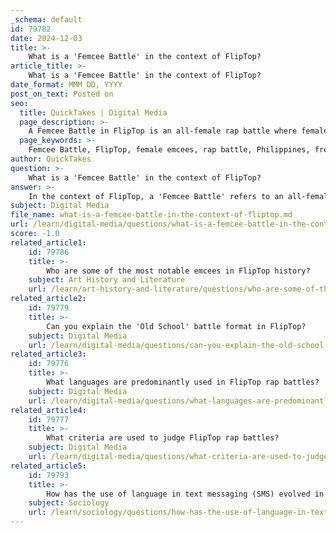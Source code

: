 ```yaml
---
_schema: default
id: 79782
date: 2024-12-03
title: >-
    What is a 'Femcee Battle' in the context of FlipTop?
article_title: >-
    What is a 'Femcee Battle' in the context of FlipTop?
date_format: MMM DD, YYYY
post_on_text: Posted on
seo:
  title: QuickTakes | Digital Media
  page_description: >-
    A Femcee Battle in FlipTop is an all-female rap battle where female emcees compete, either freestyle or through prepared verses, empowering women in a male-dominated genre.
  page_keywords: >-
    Femcee Battle, FlipTop, female emcees, rap battle, Philippines, freestyle, written verses, empowerment, female representation, hip-hop community, diversity, inclusivity
author: QuickTakes
question: >-
    What is a 'Femcee Battle' in the context of FlipTop?
answer: >-
    In the context of FlipTop, a 'Femcee Battle' refers to an all-female rap battle where female emcees (rappers) compete against each other. These battles can be either freestyle, where the lyrics are improvised on the spot, or written, where the participants prepare their verses in advance. The Femcee Battle format is part of the broader FlipTop rap battle league, which is the premier rap battle contest in the Philippines, showcasing both underground and amateur talent.\n\nThe significance of Femcee Battles lies in their role in empowering female rappers within a predominantly male-dominated genre. Notably, the first-ever female emcee battle in FlipTop featured the rapper Hearty against Lil Sisa, marking a historic moment for female representation in the league. These battles not only provide a platform for female artists to showcase their skills but also challenge stereotypes and stigmas associated with women in rap, encouraging them to assert their presence and talent in the hip-hop community. \n\nOverall, Femcee Battles contribute to the diversity and richness of the FlipTop league, highlighting the importance of inclusivity in the rap scene.
subject: Digital Media
file_name: what-is-a-femcee-battle-in-the-context-of-fliptop.md
url: /learn/digital-media/questions/what-is-a-femcee-battle-in-the-context-of-fliptop
score: -1.0
related_article1:
    id: 79786
    title: >-
        Who are some of the most notable emcees in FlipTop history?
    subject: Art History and Literature
    url: /learn/art-history-and-literature/questions/who-are-some-of-the-most-notable-emcees-in-fliptop-history
related_article2:
    id: 79779
    title: >-
        Can you explain the 'Old School' battle format in FlipTop?
    subject: Digital Media
    url: /learn/digital-media/questions/can-you-explain-the-old-school-battle-format-in-fliptop
related_article3:
    id: 79776
    title: >-
        What languages are predominantly used in FlipTop rap battles?
    subject: Digital Media
    url: /learn/digital-media/questions/what-languages-are-predominantly-used-in-fliptop-rap-battles
related_article4:
    id: 79777
    title: >-
        What criteria are used to judge FlipTop rap battles?
    subject: Digital Media
    url: /learn/digital-media/questions/what-criteria-are-used-to-judge-fliptop-rap-battles
related_article5:
    id: 79793
    title: >-
        How has the use of language in text messaging (SMS) evolved in the Philippines?
    subject: Sociology
    url: /learn/sociology/questions/how-has-the-use-of-language-in-text-messaging-sms-evolved-in-the-philippines
---
```


&nbsp;